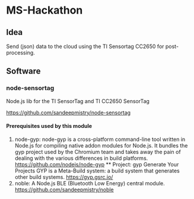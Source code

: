 # MS-Hackathon

## Idea

Send (json) data to the cloud using the TI Sensortag CC2650 for post-processing.

## Software

### node-sensortag
Node.js lib for the TI SensorTag and TI CC2650 SensorTag

https://github.com/sandeepmistry/node-sensortag

#### Prerequisites used by this module

1. node-gyp: node-gyp is a cross-platform command-line tool written in Node.js for compiling native addon modules for Node.js. 
It bundles the gyp project used by the Chromium team and takes away the pain of dealing with the various differences in build platforms. https://github.com/nodejs/node-gyp
** Project: gyp
Generate Your Projects
GYP is a Meta-Build system: a build system that generates other build systems.
https://gyp.gsrc.io/
2. noble: A Node.js BLE (Bluetooth Low Energy) central module. https://github.com/sandeepmistry/noble



